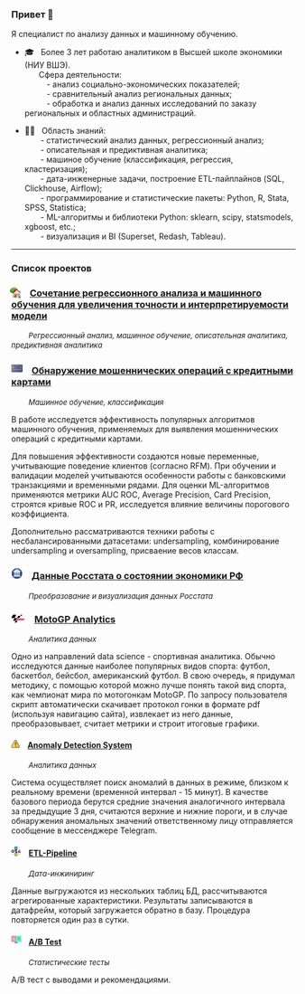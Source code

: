 ### Привет &#x1F44B;

Я специалист по анализу данных и машинному обучению.  
* 🎓 &nbsp; Более 3 лет работаю аналитиком в Высшей школе экономики (НИУ ВШЭ).  
&ensp;&ensp;&ensp;&nbsp;Сфера деятельности:  
&ensp;&ensp;&ensp;&ensp;&ensp; - анализ социально-экономических показателей;  
&ensp;&ensp;&ensp;&ensp;&ensp; - сравнительный анализ региональных данных;  
&ensp;&ensp;&ensp;&ensp;&ensp; - обработка и анализ данных исследований по заказу региональных и областных администраций.
   
* 👷‍♂️ &nbsp; Область знаний:  
    &ensp;&ensp;&ensp;&ensp;\- статистический анализ данных, регрессионный анализ;  
    &ensp;&ensp;&ensp;&ensp;\- описательная и предиктивная аналитика;  
    &ensp;&ensp;&ensp;&ensp;\- машиное обучение (классификация, регрессия, кластеризация);  
    &ensp;&ensp;&ensp;&ensp;\- дата-инженерные задачи, построение ETL-пайплайнов (SQL, Clickhouse, Airflow);  
    &ensp;&ensp;&ensp;&ensp;\- программирование и статистические пакеты: Python, R, Stata, SPSS, Statistica;  
    &ensp;&ensp;&ensp;&ensp;\- ML-алгоритмы и библиотеки Python: sklearn, scipy, statsmodels, xgboost, etc.;  
    &ensp;&ensp;&ensp;&ensp;\- визуализация и BI (Superset, Redash, Tableau).

<hr style='color:red'>

### Список проектов

### <img src='img/logo-house.png' valign='-0.2em' width='20' style='margin-left:-0.2em;'> &ensp; [Сочетание регрессионного анализа и машинного обучения для увеличения точности и интерпретируемости модели](https://a-chasovsky.github.io/house-prices/)

<font size='2'> &ensp; &ensp; &ensp; *Регрессионный анализ, машинное обучение, описательная аналитика, предиктивная аналитика* </font>



### <img src='img/logo-credit-card.png' width='20' style='vertical-align:0em;'> &ensp; [Обнаружение мошеннических операций с кредитными картами](https://a-chasovsky.github.io/credit-card-fraud-detection/)

<font size='2'> &ensp; &ensp; &ensp; *Машинное обучение, классификация* </font>

В работе исследуется эффективность популярных алгоритмов машинного обучения, применяемых для выявления мошеннических операций с кредитными картами. 

Для повышения эффективности создаются новые переменные, учитывающие поведение клиентов (согласно RFM). При обучении и валидации моделей учитываются особенности работы с банковскими транзакциями и временными рядами. Для оценки ML-алгоритмов применяются метрики AUC ROC, Average Precision, Card Precision, строятся кривые ROC и PR, исследуется влияние величины порогового коэффициента. 

Дополнительно рассматриваются техники работы с несбалансированными датасетами: undersampling, комбинирование undersampling и oversampling, присваение весов классам. 

### <img src='img/logo-economics.png' width='20' style='vertical-align:0em;'> &ensp; [Данные Росстата о состоянии экономики РФ](https://a-chasovsky.github.io/economics-rus/)

<font size='2'> &ensp; &ensp; &ensp; *Преобразование и визуализация данных Росстата* </font>





### <img src='img/logo-motogp.png' width='25' style='vertical-align:0em;'> &ensp; [MotoGP Analytics](https://a-chasovsky.github.io/motogp-analytics/)

<font size='2'> &ensp; &ensp; &ensp; *Аналитика данных* </font>

Одно из направлений data science - спортивная аналитика. Обычно исследуются данные наиболее популярных видов спорта: футбол, баскетбол, бейсбол, американский футбол. В свою очередь, я придумал методику, с помощью которой можно лучше понять такой вид спорта, как чемпионат мира по мотогонкам MotoGP. По запросу пользователя скрипт автоматически скачивает протокол гонки в формате pdf (используя навигацию сайта), извлекает из него данные, преобразовывает, считает метрики и строит итоговые графики.  

#### <img src='img/logo-alert.png' width='15' style='vertical-align:0em;'> &ensp; [Anomaly Detection System](https://github.com/a-chasovsky/kc_anomaly_detection_system)

<font size='2'> &ensp; &ensp; &ensp; *Аналитика данных* </font>

Система осуществляет поиск аномалий в данных в режиме, близком к реальному времени (временной интервал - 15 минут). В качестве базового периода берутся средние значения аналогичного интервала за предыдущие 3 дня, считаются верхние и нижние пороги, и в случае обнаружения аномальных значений ответственному лицу отправляется сообщение в мессенджере Telegram.

#### <img src='img/logo-etl.png' width='17' style='vertical-align:0em;'> &ensp; [ETL-Pipeline](https://github.com/a-chasovsky/kc_etl_pipeline)

<font size='2'> &ensp; &ensp; &ensp; *Дата-инжиниринг* </font>

Данные выгружаются из нескольких таблиц БД, рассчитываются агрегированные характеристики. Результаты записываются в датафрейм, который загружается обратно в базу. Процедура повторяется один раз в сутки.

#### <img src='img/logo-ab.png' width='17' style='vertical-align:0em;'> &ensp; [A/B Test](https://github.com/a-chasovsky/kc_ab_testing)

<font size='2'> &ensp; &ensp; &ensp; *Статистические тесты* </font>

A/B тест с выводами и рекомендациями.
